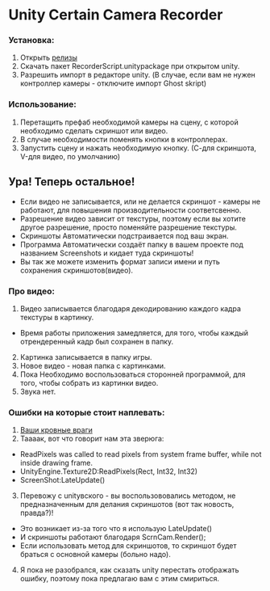 # Unity Certain Camera Recorder

### Установка:
1. Открыть [релизы](https://github.com/mentoster/Unity-CertainCameraScreenshot/releases)
2. Скачать пакет RecorderScript.unitypackage при открытом unity.
3. Разрешить импорт в редакторе unity. (В случае, если вам не нужен контроллер камеры - отключите импорт Ghost skript)
### Использование:
1.  Перетащить  префаб необходимой  камеры на сцену, с которой необходимо сделать скриншот или видео.
2.  В случае необходимости поменять кнопки в контроллерах.
3. Запустить сцену и нажать необходимую кнопку. (С-для скриншота, V-для видео, по умолчанию)
## Ура! Теперь остальное!
  * Если видео не записывается, или не делается скриншот - камеры не работают, для повышения производительности соответсвенно.
  * Разрешение видео зависит от текстуры, поэтому если вы хотите другое разрешение, просто поменяйте разрешение текстуры.
  * Скриншоты Автоматически  подстраивается под ваш экран.
  * Программа Автоматически  создаёт папку в вашем проекте под названием Screenshots и кидает туда скриншоты!
  * Вы так же можете изменить формат записи имени и путь сохранения скриншотов(видео).
  
### Про видео:
1. Видео записывается благодаря декодированию каждого кадра текстуры в картинку.
* Время работы приложения замедляется, для того, чтобы каждый отрендеренный кадр был сохранен в папку.
2. Картинка записывается в папку игры.
3. Новое  видео - новая папка с картинками. 
4. Пока Необходимо воспользоваться сторонней программой, для того, чтобы собрать из картинки  видео.
5. Звука нет.

### Ошибки на которые стоит наплевать:
1. [Ваши кровные враги](https://yadi.sk/i/GJBnVsEFowxMrQ)
2. Таааак, вот что говорит нам эта зверюга:
* ReadPixels was called to read pixels from system frame buffer, while not inside drawing frame.
* UnityEngine.Texture2D:ReadPixels(Rect, Int32, Int32)
* ScreenShot:LateUpdate() 
3. Перевожу с unityвского - вы воспользововались методом, не предназначенным для делания скриншотов (вот так новость, правда?)!
* Это возникает из-за того что я использую LateUpdate()
* И скриншоты  работают благодаря ScrnCam.Render();
* Если использовать метод для скриншотов, то скриншот будет браться с основной камеры (больно надо).
4. Я пока не разобрался, как сказать unity перестать отображать ошибку, поэтому пока предлагаю вам с этим смириться.  

